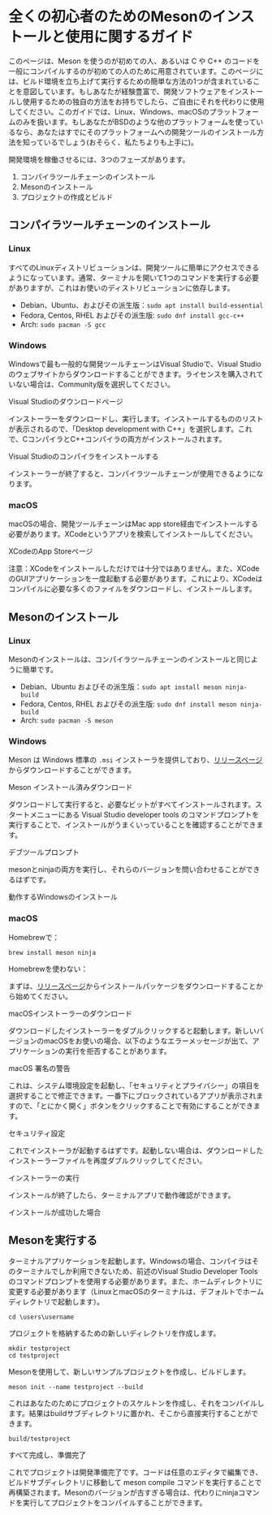 # 全くの初心者のためのMesonのインストールと使用に関するガイド

このページは、Meson を使うのが初めての人、あるいは C や C++ のコードを一般にコンパイルするのが初めての人のために用意されています。このページには、ビルド環境を立ち上げて実行するための簡単な方法の1つが含まれていることを意図しています。もしあなたが経験豊富で、開発ソフトウェアをインストールし使用するための独自の方法をお持ちでしたら、ご自由にそれを代わりに使用してください。このガイドでは、Linux、Windows、macOSのプラットフォームのみを扱います。もしあなたがBSDのような他のプラットフォームを使っているなら、あなたはすでにそのプラットフォームへの開発ツールのインストール方法を知っているでしょう(おそらく、私たちよりも上手に)。

開発環境を稼働させるには、3つのフェーズがあります。

1. コンパイラツールチェーンのインストール
2. Mesonのインストール
3. プロジェクトの作成とビルド

## コンパイラツールチェーンのインストール

### Linux

すべてのLinuxディストリビューションは、開発ツールに簡単にアクセスできるようになっています。通常、ターミナルを開いて1つのコマンドを実行する必要がありますが、これはお使いのディストリビューションに依存します。

- Debian、Ubuntu、およびその派生版：`sudo apt install build-essential`
- Fedora, Centos, RHEL およびその派生版: `sudo dnf install gcc-c++`
- Arch: `sudo pacman -S gcc`

### Windows

Windowsで最も一般的な開発ツールチェーンはVisual Studioで、Visual Studioのウェブサイトからダウンロードすることができます。ライセンスを購入されていない場合は、Community版を選択してください。

Visual Studioのダウンロードページ

インストーラーをダウンロードし、実行します。インストールするもののリストが表示されるので、「Desktop development with C++」を選択します。これで、CコンパイラとC++コンパイラの両方がインストールされます。

Visual Studioのコンパイラをインストールする

インストーラーが終了すると、コンパイラツールチェーンが使用できるようになります。

### macOS

macOSの場合、開発ツールチェーンはMac app store経由でインストールする必要があります。XCodeというアプリを検索してインストールしてください。

XCodeのApp Storeページ

注意：XCodeをインストールしただけでは十分ではありません。また、XCodeのGUIアプリケーションを一度起動する必要があります。これにより、XCodeはコンパイルに必要な多くのファイルをダウンロードし、インストールします。

## Mesonのインストール

### Linux

Mesonのインストールは、コンパイラツールチェーンのインストールと同じように簡単です。

- Debian、Ubuntu およびその派生版：`sudo apt install meson ninja-build`
- Fedora, Centos, RHEL およびその派生版: `sudo dnf install meson ninja-build`
- Arch: `sudo pacman -S meson`

### Windows

Meson は Windows 標準の `.msi` インストーラを提供しており、[リリースページ](https://github.com/mesonbuild/meson/releases) からダウンロードすることができます。

Meson インストール済みダウンロード

ダウンロードして実行すると、必要なビットがすべてインストールされます。スタートメニューにある Visual Studio developer tools のコマンドプロンプトを実行することで、インストールがうまくいっていることを確認することができます。

デブツールプロンプト

mesonとninjaの両方を実行し、それらのバージョンを問い合わせることができるはずです。

動作するWindowsのインストール

### macOS

Homebrewで：

```
brew install meson ninja
```

Homebrewを使わない：

まずは、[リリースページ](https://github.com/mesonbuild/meson/releases)からインストールパッケージをダウンロードすることから始めてください。

macOSインストーラーのダウンロード

ダウンロードしたインストーラーをダブルクリックすると起動します。新しいバージョンのmacOSをお使いの場合、以下のようなエラーメッセージが出て、アプリケーションの実行を拒否することがあります。

macOS 署名の警告

これは、システム環境設定を起動し、「セキュリティとプライバシー」の項目を選択することで修正できます。一番下にブロックされているアプリが表示されますので、「とにかく開く」ボタンをクリックすることで有効にすることができます。

セキュリティ設定

これでインストーラが起動するはずです。起動しない場合は、ダウンロードしたインストーラーファイルを再度ダブルクリックしてください。

インストーラーの実行

インストールが終了したら、ターミナルアプリで動作確認ができます。

インストールが成功した場合

## Mesonを実行する

ターミナルアプリケーションを起動します。Windowsの場合、コンパイラはそのターミナルでしか利用できないため、前述のVisual Studio Developer Toolsのコマンドプロンプトを使用する必要があります。また、ホームディレクトリに変更する必要があります（LinuxとmacOSのターミナルは、デフォルトでホームディレクトリで起動します）。

```
cd \users\username
```

プロジェクトを格納するための新しいディレクトリを作成します。

```
mkdir testproject
cd testproject
```

Mesonを使用して、新しいサンプルプロジェクトを作成し、ビルドします。

```
meson init --name testproject --build
```

これはあなたのためにプロジェクトのスケルトンを作成し、それをコンパイルします。結果はbuildサブディレクトリに置かれ、そこから直接実行することができます。

```
build/testproject
```

すべて完成し、準備完了

これでプロジェクトは開発準備完了です。コードは任意のエディタで編集でき、ビルドサブディレクトリに移動して meson compile コマンドを実行することで再構築されます。Mesonのバージョンが古すぎる場合は、代わりにninjaコマンドを実行してプロジェクトをコンパイルすることができます。

